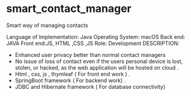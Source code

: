 # smart_contact_manager
Smart way of managing contacts</n>


Language of Implementation: Java 
Operating System: macOS
Back end: JAVA
Front end:JS, HTML ,CSS ,JS
Role: Development
DESCRIPTION:
* Enhanced user privacy better than normal contact managers
* No issue of loss of contact even if the users personal device is lost, stolen, or hacked, as
  the web application will be hosted on cloud .
* Html , css, js , thymleaf ( For front end work ) .
* SpringBoot framework ( For backend work) .
* JDBC and Hibernate framework ( For database connectivity)


